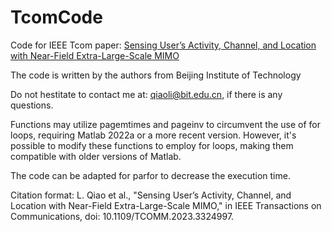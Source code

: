 # TcomCode
Code for IEEE Tcom paper: [Sensing User’s Activity, Channel, and Location with Near-Field Extra-Large-Scale MIMO](https://ieeexplore.ieee.org/document/10286475)

The code is written by the authors from Beijing Institute of Technology

Do not hestitate to contact me at: qiaoli@bit.edu.cn, if there is any questions.

Functions may utilize pagemtimes and pageinv to circumvent the use of for loops, requiring Matlab 2022a or a more recent version. However, it's possible to modify these functions to employ for loops, making them compatible with older versions of Matlab.

The code can be adapted for parfor to decrease the execution time.

Citation format: 
L. Qiao et al., "Sensing User’s Activity, Channel, and Location with Near-Field Extra-Large-Scale MIMO," in IEEE Transactions on Communications, doi: 10.1109/TCOMM.2023.3324997.
